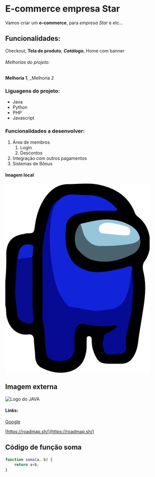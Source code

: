 # E-commerce empresa Star

Vamos criar um **e-commerce**, para *empresa Star* e etc...

## Funcionalidades:

Checkout, **Tela de produto**, **_Catálogo_**, Home com banner

###### Melhorias do projeto:

__Melhoria 1__, _Melhoria 2

### Liguagens do projeto:

* Java
* Python
* PHP
* Javascript

### Funcionalidades a desenvolver:

1. Área de membros
    1. Login
    2. Descontos
2. Integração com outros pagamentos
3. Sistemas de Bônus  

#### Imagem local 

![Logo do Python](img/bluee.png)

## Imagem externa

![Logo do JAVA](https://logospng.org/download/java/logo-java-512.png)

#### Links:

[Google](https://www.google.com/)

[https://roadmap.sh/](https://roadmap.sh/)

## Código de função soma

```javascript
function soma(a, b) {
    return a+b;
}
```